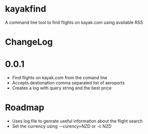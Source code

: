 kayakfind
=========

A command line tool to find flights on kayak.com using available RSS

ChangeLog
========

0.0.1
=======
* Find flights on kayak.com from the comand line
* Accepts destionation comma separated list of aeroports
* Creates a log with query string and the best price 

Roadmap
=======
* Uses log file to genrate useful information about the flight search
* Set the currency using --curency=NZD or -c NZD
